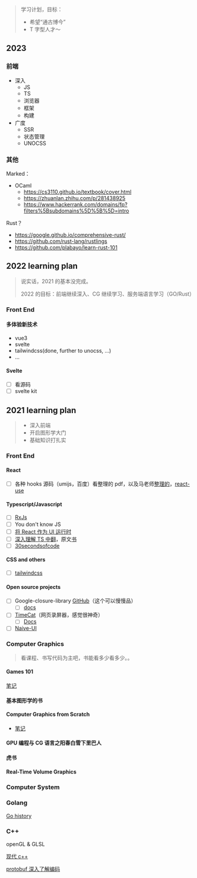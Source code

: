 > 学习计划，目标：
>
> - 希望“通古博今”
> - T 字型人才～

## 2023

### 前端

- 深入
  - JS
  - TS
  - 浏览器
  - 框架
  - 构建
- 广度
  - SSR
  - 状态管理
  - UNOCSS

### 其他

Marked：

- OCaml
  - https://cs3110.github.io/textbook/cover.html
  - https://zhuanlan.zhihu.com/p/281438925
  - https://www.hackerrank.com/domains/fp?filters%5Bsubdomains%5D%5B%5D=intro

Rust？

- https://google.github.io/comprehensive-rust/
- https://github.com/rust-lang/rustlings
- https://github.com/plabayo/learn-rust-101

## 2022 learning plan

> 说实话，2021 的基本没完成。
>
> 2022 的目标：前端继续深入、CG 继续学习、服务端语言学习（GO/Rust）

### Front End

#### 多体验新技术

- vue3
- svelte
- tailwindcss(done, further to unocss, ...)
- ...

#### Svelte

- [ ] 看源码
- [ ] svelte kit

## 2021 learning plan

> - 深入前端
> - 开启图形学大门
> - 基础知识打扎实

### Front End

#### React

- [ ] 各种 hooks 源码（umijs，百度）看整理的 pdf，以及马老师[整理的](https://thinking.tomotoes.com/tags/docs/dig-deep-into-hooks)，[react-use](https://github.com/streamich/react-use)

#### Typescript/Javascript

- [ ] [RxJs](https://juejin.cn/post/6910943445569765384)
- [ ] You don't know JS
- [ ] [将 React 作为 UI 运行时](https://overreacted.io/zh-hans/react-as-a-ui-runtime/)
- [ ] [深入理解 TS 中翻](https://jkchao.github.io/typescript-book-chinese/)，原文[书](https://basarat.gitbook.io/typescript/getting-started)
- [ ] [30secondsofcode](https://www.30secondsofcode.org/)

#### CSS and others

- [ ] [tailwindcss](https://tailwindcss.com/)

#### Open source projects

- [ ] Google-closure-library [GitHub](https://github.com/google/closure-library)（这个可以慢慢品）
  - [ ] [docs](https://developers.google.com/closure/library/docs/gettingstarted)
- [ ] [TimeCat](https://github.com/oct16/TimeCat)（网页录屏器，感觉很神奇）
  - [ ] [Docs](https://timecatjs.com/docs/)
- [ ] [Naive-UI](https://www.naiveui.com/zh-CN/os-theme)

### Computer Graphics

> 看课程、书写代码为主吧，书能看多少看多少。。

#### Games 101

[笔记](computer_graphics/games101)

#### 基本图形学的书

#### Computer Graphics from Scratch

- [笔记](computer_graphics/computer_graphics_from_scratch/reading_note.md)

#### GPU 编程与 CG 语言之阳春白雪下里巴人

#### 虎书

#### Real-Time Volume Graphics

### Computer System

### Golang

[Go history](https://github.com/golang-design/history)

### C++

openGL & GLSL

[现代 c++](cpp/cpp_on_the_fly.md)

[protobuf 深入了解编码](https://www.jianshu.com/p/73c9ed3a4877)
